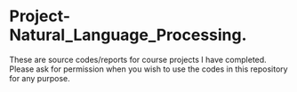# Project-Natural_Language_Processing.
These are source codes/reports for course projects I have completed. Please ask for permission when you wish to use the codes in this repository for any purpose.
